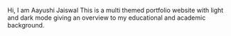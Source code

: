 Hi, I am Aayushi Jaiswal
This is a multi themed portfolio website with light and dark mode giving an overview to my educational and academic background.